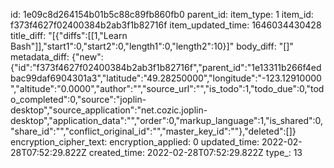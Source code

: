 id: 1e09c8d264154b01b5c88c89fb860fb0
parent_id: 
item_type: 1
item_id: f373f4627f02400384b2ab3f1b82716f
item_updated_time: 1646034430428
title_diff: "[{\"diffs\":[[1,\"Learn Bash\"]],\"start1\":0,\"start2\":0,\"length1\":0,\"length2\":10}]"
body_diff: "[]"
metadata_diff: {"new":{"id":"f373f4627f02400384b2ab3f1b82716f","parent_id":"1e13311b266f4edbac99daf6904301a3","latitude":"49.28250000","longitude":"-123.12910000","altitude":"0.0000","author":"","source_url":"","is_todo":1,"todo_due":0,"todo_completed":0,"source":"joplin-desktop","source_application":"net.cozic.joplin-desktop","application_data":"","order":0,"markup_language":1,"is_shared":0,"share_id":"","conflict_original_id":"","master_key_id":""},"deleted":[]}
encryption_cipher_text: 
encryption_applied: 0
updated_time: 2022-02-28T07:52:29.822Z
created_time: 2022-02-28T07:52:29.822Z
type_: 13